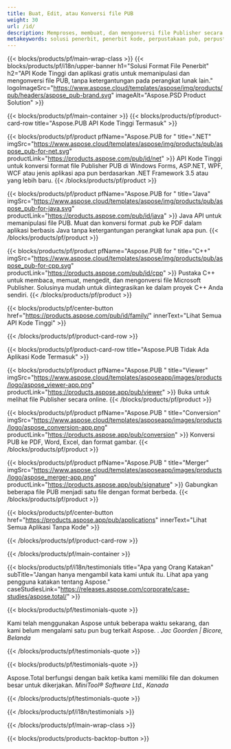 ```yaml
---
title: Buat, Edit, atau Konversi file PUB
weight: 30
url: /id/
description: Memproses, membuat, dan mengonversi file Publisher secara terprogram dengan API Kode Tinggi. Integrasikan fungsionalitas ke produk Anda!
metakeywords: solusi penerbit, penerbit kode, perpustakaan pub, perpustakaan penerbit ms
---
```


{{< blocks/products/pf/main-wrap-class >}}
{{< blocks/products/pf/i18n/upper-banner h1="Solusi Format File Penerbit" h2="API Kode Tinggi dan aplikasi gratis untuk memanipulasi dan mengonversi file PUB, tanpa ketergantungan pada perangkat lunak lain."  logoImageSrc="https://www.aspose.cloud/templates/aspose/img/products/pub/headers/aspose_pub-brand.svg" imageAlt="Aspose.PSD Product Solution" >}}

{{< blocks/products/pf/main-container >}}
{{< blocks/products/pf/product-card-row title="Aspose.PUB API Kode Tinggi Termasuk" >}}

{{< blocks/products/pf/product pfName="Aspose.PUB for " title=".NET" imgSrc="https://www.aspose.cloud/templates/aspose/img/products/pub/aspose_pub-for-net.svg" productLink="https://products.aspose.com/pub/id/net" >}}
API Kode Tinggi untuk konversi format file Publisher PUB di Windows Forms, ASP.NET, WPF, WCF atau jenis aplikasi apa pun berdasarkan .NET Framework 3.5 atau yang lebih baru.
{{< /blocks/products/pf/product >}}

{{< blocks/products/pf/product pfName="Aspose.PUB for " title="Java" imgSrc="https://www.aspose.cloud/templates/aspose/img/products/pub/aspose_pub-for-java.svg" productLink="https://products.aspose.com/pub/id/java" >}}
Java API untuk memanipulasi file PUB. Muat dan konversi format .pub ke PDF dalam aplikasi berbasis Java tanpa ketergantungan perangkat lunak apa pun.
{{< /blocks/products/pf/product >}}

{{< blocks/products/pf/product pfName="Aspose.PUB for " title="C++" imgSrc="https://www.aspose.cloud/templates/aspose/img/products/pub/aspose_pub-for-cpp.svg" productLink="https://products.aspose.com/pub/id/cpp" >}}
Pustaka C++ untuk membaca, memuat, mengedit, dan mengonversi file Microsoft Publisher. Solusinya mudah untuk diintegrasikan ke dalam proyek C++ Anda sendiri.
{{< /blocks/products/pf/product >}}

{{< blocks/products/pf/center-button href="https://products.aspose.com/pub/id/family/" innerText="Lihat Semua API Kode Tinggi" >}}

{{< /blocks/products/pf/product-card-row >}}

{{< blocks/products/pf/product-card-row title="Aspose.PUB Tidak Ada Aplikasi Kode Termasuk" >}}

{{< blocks/products/pf/product pfName="Aspose.PUB " title="Viewer" imgSrc="https://www.aspose.cloud/templates/asposeapp/images/products/logo/aspose_viewer-app.png" productLink="https://products.aspose.app/pub/viewer" >}} Buka untuk melihat file Publisher secara online. {{< /blocks/products/pf/product >}}

{{< blocks/products/pf/product pfName="Aspose.PUB " title="Conversion" imgSrc="https://www.aspose.cloud/templates/asposeapp/images/products/logo/aspose_conversion-app.png" productLink="https://products.aspose.app/pub/conversion" >}} Konversi PUB ke PDF, Word, Excel, dan format gambar. {{< /blocks/products/pf/product >}}

{{< blocks/products/pf/product pfName="Aspose.PUB " title="Merger" imgSrc="https://www.aspose.cloud/templates/asposeapp/images/products/logo/aspose_merger-app.png" productLink="https://products.aspose.app/pub/signature" >}} Gabungkan beberapa file PUB menjadi satu file dengan format berbeda. {{< /blocks/products/pf/product >}}

{{< blocks/products/pf/center-button href="https://products.aspose.app/pub/applications" innerText="Lihat Semua Aplikasi Tanpa Kode" >}}

{{< /blocks/products/pf/product-card-row >}}

{{< /blocks/products/pf/main-container >}}

{{< blocks/products/pf/i18n/testimonials title="Apa yang Orang Katakan" subTitle="Jangan hanya mengambil kata kami untuk itu. Lihat apa yang pengguna katakan tentang Aspose." caseStudiesLink="https://releases.aspose.com/corporate/case-studies/aspose.total/" >}}

{{< blocks/products/pf/testimonials-quote >}}
<p class="first">
 Kami telah menggunakan Aspose untuk beberapa waktu sekarang, dan kami belum mengalami satu pun bug terkait Aspose. .
 <em>
  Jac Goorden | Bicore, Belanda
 </em>
</p>

{{< /blocks/products/pf/testimonials-quote >}}

{{< blocks/products/pf/testimonials-quote >}}
<p class="second">
 Aspose.Total berfungsi dengan baik ketika kami memiliki file dan dokumen besar untuk dikerjakan.
 <em>
  MiniTool® Software Ltd., Kanada
 </em>
</p>

{{< /blocks/products/pf/testimonials-quote >}}

{{< /blocks/products/pf/i18n/testimonials >}}

{{< /blocks/products/pf/main-wrap-class >}}

{{< blocks/products/products-backtop-button >}}
